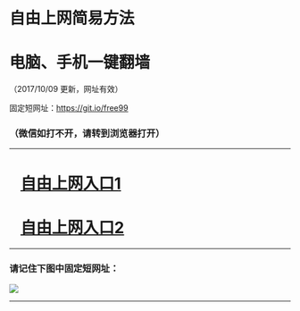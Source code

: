 ﻿# 自由上网简易方法

# 电脑、手机一键翻墙

（2017/10/09 更新，网址有效）

固定短网址：https://git.io/free99

### （微信如打不开，请转到浏览器打开）


***





# &nbsp;&nbsp; <a href="http://ft1720413092.fwq-tz-1001.info/fwqtz01.html?t=1009001328 " target="_blank">自由上网入口1</a>
# &nbsp;&nbsp; <a href="http://ft1601919453.fwq-tz-1002.info/fwqtz02.html?t=100900128931 " target="_blank">自由上网入口2</a>
***

### 请记住下图中固定短网址：

<img src="https://s3-us-west-2.amazonaws.com/fwq-1001/yjfq-20170905okok.png" /> 


***

